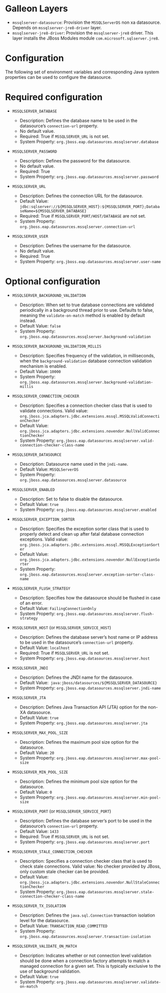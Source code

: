 Galleon Layers
=========

* `mssqlserver-datasource`: Provision the `MSSQLServerDS` non xa datasource. Depends on `mssqlserver-jre8-driver` layer.
* `mssqlserver-jre8-driver`: Provision the `mssqlserver-jre8` driver. This layer installs the JBoss Modules module `com.microsoft.sqlserver.jre8`.

Configuration
========

The following set of environment variables and corresponding Java system properties can be used to configure the datasource.

Required configuration
==============

* `MSSQLSERVER_DATABASE`

  * Description: Defines the database name to be used in the datasource’s `connection-url` property.
  * No default value.
  * Required: True if `MSSQLSERVER_URL` is not set.
  * System Property: `org.jboss.eap.datasources.mssqlserver.database`

* `MSSQLSERVER_PASSWORD`

  * Description: Defines the password for the datasource.
  * No default value.
  * Required: True
  * System Property: `org.jboss.eap.datasources.mssqlserver.password`

* `MSSQLSERVER_URL`

  * Description: Defines the connection URL for the datasource. 
  * Default Value: `jdbc:sqlserver://${MSSQLSERVER_HOST}:${MSSQLSERVER_PORT};DatabaseName=${MSSQLSERVER_DATABASE}`
  * Required: True if `MSSQLSERVER_PORT/HOST/DATABASE` are not set.
  * System Property: `org.jboss.eap.datasources.mssqlserver.connection-url`

* `MSSQLSERVER_USER`

  * Description: Defines the username for the datasource. 
  * No default value.
  * Required: True
  * System Property: `org.jboss.eap.datasources.mssqlserver.user-name`

Optional configuration
==============

* `MSSQLSERVER_BACKGROUND_VALIDATION`

  * Description: When set to true database connections are validated periodically in a background thread prior to use. Defaults to false, meaning the `validate-on-match` method is enabled by default instead.  
  * Default Value: `false`
  * System Property: `org.jboss.eap.datasources.mssqlserver.background-validation`

* `MSSQLSERVER_BACKGROUND_VALIDATION_MILLIS`

  * Description: Specifies frequency of the validation, in milliseconds, when the `background-validation` database connection validation mechanism is enabled.    
  * Default Value: `10000`
  * System Property: `org.jboss.eap.datasources.mssqlserver.background-validation-millis`

* `MSSQLSERVER_CONNECTION_CHECKER`

  * Description: Specifies a connection checker class that is used to validate connections. Valid value: `org.jboss.jca.adapters.jdbc.extensions.mssql.MSSQLValidConnectionChecker`
  * Default Value: `org.jboss.jca.adapters.jdbc.extensions.novendor.NullValidConnectionChecker`
  * System Property: `org.jboss.eap.datasources.mssqlserver.valid-connection-checker-class-name`

* `MSSQLSERVER_DATASOURCE`

  * Description: Datasource name used in the `jndi-name`.
  * Default Value: `MSSQLServerDS`
  * System Property: `org.jboss.eap.datasources.mssqlserver.datasource`

* `MSSQLSERVER_ENABLED`

  * Description: Set to false to disable the datasource.
  * Default Value: `true`
  * System Property: `org.jboss.eap.datasources.mssqlserver.enabled`

* `MSSQLSERVER_EXCEPTION_SORTER`

  * Description: Specifies the exception sorter class that is used to properly detect and clean up after fatal database connection exceptions. Valid value: `org.jboss.jca.adapters.jdbc.extensions.mssql.MSSQLExceptionSorter`
  * Default Value: `org.jboss.jca.adapters.jdbc.extensions.novendor.NullExceptionSorter`
  * System Property: `org.jboss.eap.datasources.mssqlserver.exception-sorter-class-name`

* `MSSQLSERVER_FLUSH_STRATEGY`

  * Description: Specifies how the datasource should be flushed in case of an error.    
  * Default Value: `FailingConnectionOnly`
  * System Property: `org.jboss.eap.datasources.mssqlserver.flush-strategy`

* `MSSQLSERVER_HOST` (or `MSSQLSERVER_SERVICE_HOST`)

  * Description: Defines the database server’s host name or IP address to be used in the datasource’s `connection-url` property.
  * Default Value: `localhost`
  * Required: True if `MSSQLSERVER_URL` is not set.
  * System Property: `org.jboss.eap.datasources.mssqlserver.host`

* `MSSQLSERVER_JNDI`

  * Description: Defines the JNDI name for the datasource.
  * Default Value:` java:jboss/datasources/${MSSQLSERVER_DATASOURCE}`
  * System Property: `org.jboss.eap.datasources.mssqlserver.jndi-name`

* `MSSQLSERVER_JTA`

  * Description: Defines Java Transaction API (JTA) option for the non-XA datasource.
  * Default Value: `true`
  * System Property: `org.jboss.eap.datasources.mssqlserver.jta`

* `MSSQLSERVER_MAX_POOL_SIZE`

  * Description: Defines the maximum pool size option for the datasource.
  * Default Value: `20`
  * System Property: `org.jboss.eap.datasources.mssqlserver.max-pool-size`

* `MSSQLSERVER_MIN_POOL_SIZE`

  * Description: Defines the minimum pool size option for the datasource.
  * Default Value: `0`
  * System Property: `org.jboss.eap.datasources.mssqlserver.min-pool-size`

* `MSSQLSERVER_PORT` (or `MSSQLSERVER_SERVICE_PORT`)

  * Description: Defines the database server’s port to be used in the datasource’s `connection-url` property. 
  * Default Value: `1433`
  * Required: True if `MSSQLSERVER_URL` is not set.
  * System Property: `org.jboss.eap.datasources.mssqlserver.port`

* `MSSQLSERVER_STALE_CONNECTION_CHECKER`

  * Description: Specifies a connection checker class that is used to check stale connections. Valid value: No checker provided by JBoss, only custom stale checker can be provided.
  * Default Value: `org.jboss.jca.adapters.jdbc.extensions.novendor.NullStaleConnectionChecker`
  * System Property: `org.jboss.eap.datasources.mssqlserver.stale-connection-checker-class-name`

* `MSSQLSERVER_TX_ISOLATION`

  * Description: Defines the `java.sql.Connection` transaction isolation level for the datasource.    
  * Default Value: `TRANSACTION_READ_COMMITTED`
  * System Property: `org.jboss.eap.datasources.mssqlserver.transaction-isolation`

* `MSSQLSERVER_VALIDATE_ON_MATCH`

  * Description: Indicates whether or not connection level validation should be done when a connection factory attempts to match a managed connection for a given set. This is typically exclusive to the use of background validation.
  * Default Value: `true`
  * System Property: `org.jboss.eap.datasources.mssqlserver.validate-on-match`

